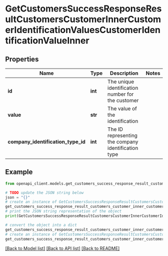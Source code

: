 # GetCustomersSuccessResponseResultCustomersCustomerInnerCustomerIdentificationValuesCustomerIdentificationValueInner


## Properties

Name | Type | Description | Notes
------------ | ------------- | ------------- | -------------
**id** | **int** | The unique identification number for the customer | 
**value** | **str** | The value of the identification | 
**company_identification_type_id** | **int** | The ID representing the company identification type | 

## Example

```python
from openapi_client.models.get_customers_success_response_result_customers_customer_inner_customer_identification_values_customer_identification_value_inner import GetCustomersSuccessResponseResultCustomersCustomerInnerCustomerIdentificationValuesCustomerIdentificationValueInner

# TODO update the JSON string below
json = "{}"
# create an instance of GetCustomersSuccessResponseResultCustomersCustomerInnerCustomerIdentificationValuesCustomerIdentificationValueInner from a JSON string
get_customers_success_response_result_customers_customer_inner_customer_identification_values_customer_identification_value_inner_instance = GetCustomersSuccessResponseResultCustomersCustomerInnerCustomerIdentificationValuesCustomerIdentificationValueInner.from_json(json)
# print the JSON string representation of the object
print(GetCustomersSuccessResponseResultCustomersCustomerInnerCustomerIdentificationValuesCustomerIdentificationValueInner.to_json())

# convert the object into a dict
get_customers_success_response_result_customers_customer_inner_customer_identification_values_customer_identification_value_inner_dict = get_customers_success_response_result_customers_customer_inner_customer_identification_values_customer_identification_value_inner_instance.to_dict()
# create an instance of GetCustomersSuccessResponseResultCustomersCustomerInnerCustomerIdentificationValuesCustomerIdentificationValueInner from a dict
get_customers_success_response_result_customers_customer_inner_customer_identification_values_customer_identification_value_inner_from_dict = GetCustomersSuccessResponseResultCustomersCustomerInnerCustomerIdentificationValuesCustomerIdentificationValueInner.from_dict(get_customers_success_response_result_customers_customer_inner_customer_identification_values_customer_identification_value_inner_dict)
```
[[Back to Model list]](../README.md#documentation-for-models) [[Back to API list]](../README.md#documentation-for-api-endpoints) [[Back to README]](../README.md)



